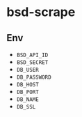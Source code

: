# bsd-scrape

## Env

* `BSD_API_ID`
* `BSD_SECRET`
* `DB_USER`
* `DB_PASSWORD`
* `DB_HOST`
* `DB_PORT`
* `DB_NAME`
* `DB_SSL`
